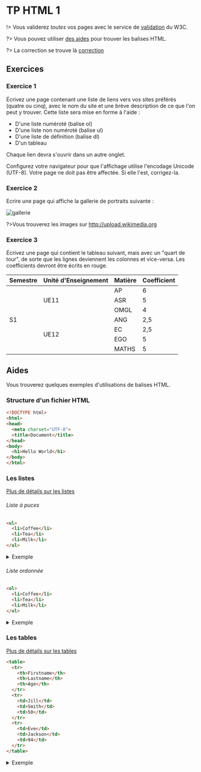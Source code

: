 <h1> TP HTML 1</h1>

!> Vous validerez *toutes* vos pages avec le service de [validation](http://validator.w3.org/) du W3C.

?> Vous pouvez utiliser [des aides](https://websitesetup.org/wp-content/uploads/2019/10/WSU-HTML-Cheat-Sheet.pdf) pour trouver les balises HTML.

?> La correction se trouve là [correction](/tp/html1-correction)

## Exercices
### Exercice 1

Écrivez une page contenant une liste de liens vers vos sites préférés (quatre ou cinq), avec le nom du site et une brève description de ce que l'on peut y trouver. Cette liste sera mise en forme à l'aide :
- D'une liste numéroté (balise ol)
- D'une liste non numéroté (balise ul)
- D'une liste de définition (balise dl)
- D'un tableau

Chaque lien devra s'ouvrir dans un autre onglet.

Configurez votre navigateur pour que l'affichage utilise l'encodage Unicode (UTF-8). Votre page ne doit pas être affectée. Si elle l'est, corrigez-la.

### Exercice 2

Ecrire une page qui affiche la gallerie de portraits suivante :

<style>img{display:block;margin:auto;}</style>
![gallerie](/images/gallerie.png ':-:')

?>Vous trouverez les images sur http://upload.wikimedia.org

### Exercice 3

Écrivez une page qui contient le tableau suivant, mais avec un "quart de tour", de sorte que les lignes deviennent les colonnes et vice-versa. Les coefficients devront être écrits en rouge.

<table>
  <thead>
    <tr>
      <th>Semestre</th>
      <th>Unité d'Enseignement</th>
      <th>Matière</th>
      <th>Coefficient</th>
    </tr>
  </thead>
  <tbody>
    <tr>
      <td rowspan="7" style="vertical-align:middle">S1</td>
      <td rowspan="3" style="vertical-align:middle">UE11</td>
      <td>AP</td>
      <td>6</td>
    </tr>
    <tr>
      <td>ASR</td>
      <td>5</td>
    </tr>
    <tr>
      <td>OMGL</td>
      <td>4</td>
    </tr>
    <tr>
      <td rowspan="4" style="vertical-align:middle">UE12</td>
      <td>ANG</td>
      <td>2,5</td>
    </tr>
    <tr>
      <td>EC</td>
      <td>2,5</td>
    </tr>
    <tr>
      <td>EGO</td>
      <td>5</td>
    </tr>
    <tr>
      <td>MATHS</td>
      <td>5</td>
    </tr>
  </tbody>
</table>

<!-- ### Exercice 4 -->

<!-- Ecrire une page qui envoie un formulaire à l'url : https://todo-wim.herokuapp.com/add-todo -->

<!-- Le formulaire doit contenir:  -->
 <!-- - un champ d'écriture avec le nom `todo` -->
 <!-- - un label -->
 <!-- - un bouton d'envoie  -->
 <!-- - un bouton reset -->

<!-- Une fois votre formulaire envoyé, vous serez redirigé sur la page : https://todo-wim.herokuapp.com. -->

## Aides

Vous trouverez quelques exemples d'utilisations de balises HTML.

### Structure d'un fichier HTML
```html
<!DOCTYPE html>
<html>
<head>
  <meta charset="UTF-8">
  <title>Document</title>
</head>
<body>
  <h1>Hello World</h1>
</body>
</html>

```

### Les listes
[Plus de détails sur les listes](https://www.w3schools.com/html/html_lists.asp)
###### Liste à puces 
```html
<ul>
  <li>Coffee</li>
  <li>Tea</li>
  <li>Milk</li>
</ul>
```
<details>
  <summary>Exemple</summary>
  <ul>
    <li>Coffee</li>
    <li>Tea</li>
    <li>Milk</li>
  </ul>
</details>

###### Liste ordonnée
```html
<ol>
  <li>Coffee</li>
  <li>Tea</li>
  <li>Milk</li>
</ol>
```
<details>
<summary>Exemple</summary>
  <ol>
    <li>Coffee</li>
    <li>Tea</li>
    <li>Milk</li>
  </ol>
</details>

### Les tables
[Plus de détails sur les tables](https://www.w3schools.com/html/html_tables.asp)
```html
<table>
  <tr>
    <th>Firstname</th>
    <th>Lastname</th>
    <th>Age</th>
  </tr>
  <tr>
    <td>Jill</td>
    <td>Smith</td>
    <td>50</td>
  </tr>
  <tr>
    <td>Eve</td>
    <td>Jackson</td>
    <td>94</td>
  </tr>
</table>
```
<details>
  <summary>Exemple</summary>
  <table>
    <tr>
      <th>Firstname</th>
      <th>Lastname</th>
      <th>Age</th>
    </tr>
    <tr>
      <td>Jill</td>
      <td>Smith</td>
      <td>50</td>
    </tr>
    <tr>
      <td>Eve</td>
      <td>Jackson</td>
      <td>94</td>
    </tr>
  </table>
</details>

<!-- ### Les formulaires -->
<!-- [Plus de détails sur les tables](https://www.w3schools.com/html/html_forms.asp) -->

<!-- Il existe plusieurs type de champs: -->
 <!-- - La balise input accepte plusieurs [types](https://www.w3schools.com/tags/att_input_type.asp)  -->
 <!-- - La balise [textarea](https://www.w3schools.com/tags/tag_textarea.asp) pour les zones de textes multilignes. -->

<!-- Il est aussi possible de [valider](https://developer.mozilla.org/fr/docs/Web/Guide/HTML/Formulaires/Validation_donnees_formulaire) des formulaires HTML sans utilisation de JavaScript. -->

<!-- ###### Balise form -->
<!-- ```html -->
<!-- <form action="URL" method="POST|GET"> -->
<!-- </form> -->
<!-- ``` -->

<!-- ###### Balise input -->
<!-- ```html -->
<!-- <input name="nom" id="nom" type="text"/> -->
<!-- ``` -->

<!-- ###### Boutons -->
<!-- ```html -->
<!-- <input type="submit" value="Envoyer"/> -->
<!-- <input type="reset" value="Reset"/> -->
<!-- ``` -->
